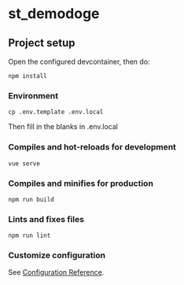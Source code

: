 # st_demodoge

## Project setup

Open the configured devcontainer, then do:

```
npm install
```

### Environment

```
cp .env.template .env.local
```

Then fill in the blanks in .env.local

### Compiles and hot-reloads for development
```
vue serve
```

### Compiles and minifies for production
```
npm run build
```

### Lints and fixes files
```
npm run lint
```

### Customize configuration
See [Configuration Reference](https://cli.vuejs.org/config/).
